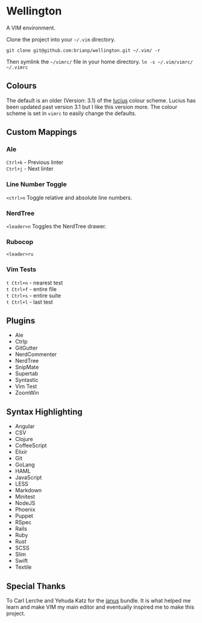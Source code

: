 # Wellington
A VIM environment.

Clone the project into your `~/.vim` directory.

`git clone git@github.com:brianp/wellington.git ~/.vim/ -r`

Then symlink the `~/vimrc/` file in your home directory.
`ln -s ~/.vim/vimrc/ ~/.vimrc`

## Colours
The default is an older (Version: 3.1) of the [lucius](https://github.com/jonathanfilip/vim-lucius) colour scheme.
Lucius has been updated past version 3.1 but I like this version more. The colour scheme is set in `vimrc` to easily change the defaults.

## Custom Mappings

### Ale

`Ctrl+k` - Previous linter  
`Ctrl+j` - Next linter

### Line Number Toggle
`<ctrl>n` Toggle relative and absolute line numbers.

### NerdTree
`<leader>n` Toggles the NerdTree drawer.

### Rubocop

`<leader>ru`

### Vim Tests

`t Ctrl+n` - nearest test  
`t Ctrl+f` - entire file  
`t Ctrl+s` - entire suite  
`t Ctrl+l` - last test  

## Plugins
- Ale
- Ctrlp
- GitGutter
- NerdCommenter
- NerdTree
- SnipMate
- Supertab
- Syntastic
- Vim Test
- ZoomWin

## Syntax Highlighting
- Angular
- CSV
- Clojure
- CoffeeScript
- Elixir
- Git
- GoLang
- HAML
- JavaScript
- LESS
- Markdown
- Minitest
- NodeJS
- Phoenix
- Puppet
- RSpec
- Rails
- Ruby
- Rust
- SCSS
- Slim
- Swift
- Textile

## Special Thanks
To Carl Lerche and Yehuda Katz for the [janus](https://github.com/carlhuda/janus) bundle.
It is what helped me learn and make VIM my main editor and eventually inspired me to make this project.
